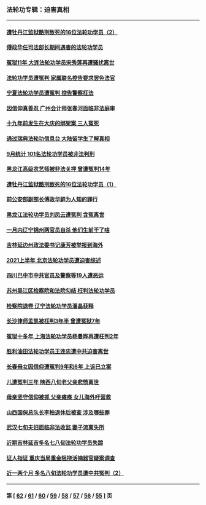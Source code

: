 ### 法轮功专辑：迫害真相
---
#### [遭牡丹江监狱酷刑致死的16位法轮功学员（2）](../../pages/nf4379/n13295023.md) 
#### [傅政华任司法部长期间遇害的法轮功学员](../../pages/nf4379/n13288173.md) 
#### [冤狱11年 大连法轮功学员宋秀莲再遭骚扰离世](../../pages/nf4379/n13288840.md) 
#### [法轮功学员遭冤判 家属联名控告要求罢免法官](../../pages/nf4379/n13285601.md) 
#### [宁夏法轮功学员遭冤判 控告警察枉法](../../pages/nf4379/n13286925.md) 
#### [因信仰真善忍 广州会计师张春河面临非法庭审](../../pages/nf4379/n13283860.md) 
#### [十九年前发生在大庆的绑架案 三人冤死](../../pages/nf4379/n13284148.md) 
#### [通过瑞典法轮功信息台 大陆留学生了解真相](../../pages/nf4379/n13283471.md) 
#### [9月统计 101名法轮功学员被非法判刑](../../pages/nf4379/n13282958.md) 
#### [黑龙江高级农艺师被非法关押 曾遭冤判14年](../../pages/nf4379/n13281157.md) 
#### [遭牡丹江监狱酷刑致死的16位法轮功学员（1）](../../pages/nf4379/n13278476.md) 
#### [前公安部副部长傅政华鲜为人知的罪行](../../pages/nf4379/n13280381.md) 
#### [黑龙江法轮功学员刘凤云遭冤判 含冤离世](../../pages/nf4379/n13278109.md) 
#### [一月内辽宁锦州两官员自杀 他们生前干了啥](../../pages/nf4379/n13278649.md) 
#### [吉林延边州政法委书记康芳被举报到海外](../../pages/nf4379/n13274896.md) 
#### [2021上半年 北京法轮功学员遭迫害综述](../../pages/nf4379/n13274200.md) 
#### [四川巴中市中共官员及警察等19人遭恶运](../../pages/nf4379/n13272220.md) 
#### [苏州吴江区检察院和法院勾结 枉判法轮功学员](../../pages/nf4379/n13269731.md) 
#### [检察院退卷 辽宁法轮功学员潘晶获释](../../pages/nf4379/n13269553.md) 
#### [长沙律师孟凯被枉判3年半 曾遭冤狱7年](../../pages/nf4379/n13269049.md) 
#### [冤狱十多年 上海法轮功学员杨曼晔再遭枉判2年](../../pages/nf4379/n13267202.md) 
#### [胜利油田法轮功学员王连忠遭中共迫害离世](../../pages/nf4379/n13267046.md) 
#### [长春母女因信仰遭冤判9年和6年 上诉已立案](../../pages/nf4379/n13264638.md) 
#### [儿遭冤判三年 陕西八旬老父亲悲愤离世](../../pages/nf4379/n13263888.md) 
#### [母亲坚守信仰被抓 父亲瘫痪 女儿海外吁营救](../../pages/nf4379/n13263236.md) 
#### [山西国保总队长李柏退休后被查 涉及哪些罪](../../pages/nf4379/n13262023.md) 
#### [武汉七旬夫妇面临非法收监 妻子流离失所](../../pages/nf4379/n13261750.md) 
#### [近期吉林延吉多名七八旬法轮功学员失踪](../../pages/nf4379/n13258579.md) 
#### [证人指证 重庆当局重金阻挠活摘器官疑案调查](../../pages/nf4379/n13259127.md) 
#### [近一两个月 多名八旬法轮功学员遭中共冤判（2）](../../pages/nf4379/n13257687.md) 

---
#### 第 [ [62](./62.md) / [61](./61.md) / [60](./60.md) / [59](./59.md) / [58](./58.md) / [57](./57.md) / [56](./56.md) / [55](./55.md) ] 页
